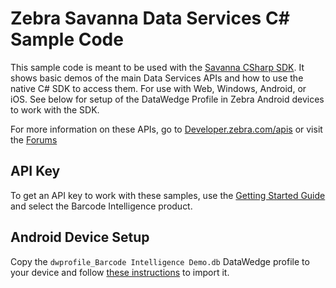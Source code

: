 Zebra Savanna Data Services C# Sample Code
==========================================

This sample code is meant to be used with the [Savanna CSharp SDK](https://github.com/Zebra/Savanna-CSharp-SDK).  It shows basic demos of the main Data Services APIs and how to use the native C# SDK to access them.  For use with Web, Windows, Android, or iOS.  See below for setup of the DataWedge Profile in Zebra Android devices to work with the SDK.

For more information on these APIs, go to [Developer.zebra.com/apis](https://developer.zebra.com/apis) or visit the [Forums](https://developer.zebra.com/forum/search?keys=&field_zebra_curated_tags_tid%5B%5D=273)

API Key
-------

To get an API key to work with these samples, use the [Getting Started Guide](https://developer.zebra.com/gsg) and select the Barcode Intelligence product.  

Android Device Setup
--------------------

Copy the `dwprofile_Barcode Intelligence Demo.db` DataWedge profile to your device and follow [these instructions](https://techdocs.zebra.com/datawedge/6-5/guide/settings/#importaprofile) to import it.
